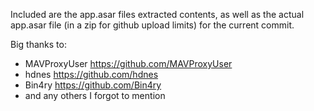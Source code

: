 Included are the app.asar files extracted contents, as well as the actual app.asar file (in a zip for github upload limits) for the current commit.

Big thanks to:
* MAVProxyUser   https://github.com/MAVProxyUser
* hdnes          https://github.com/hdnes
* Bin4ry         https://github.com/Bin4ry
* and any others I forgot to mention